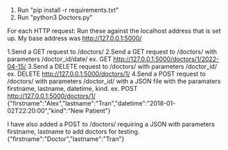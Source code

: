 1. Run "pip install -r requirements.txt"
2. Run "python3 Doctors.py"

For each HTTP request:
Run these against the localhost address that is set up. My base address was http://127.0.0.1:5000/

1.Send a GET request to /doctors/
2.Send a GET request to /doctors/ with parameters /doctor_id/date/
	ex. GET http://127.0.0.1:5000/doctors/1/2022-04-15/
3.Send a DELETE request to /doctors/ with parameters /doctor_id/
	ex. DELETE http://127.0.0.1:5000/doctors/1/
4.Send a POST request to /doctors/ with parameters /doctor_id/ with a JSON file with the paramaters firstname, lastname, datetime, kind.
	ex. POST http://127.0.0.1:5000/doctors/1/
	{"firstname":"Alex","lastname":"Tran","datetime":"2018-01-02T22:20:00","kind":"New Patient"}

I have also added a POST to /doctors/ requiring a JSON with parameters firstname, lastname to add doctors for testing.
{"firstname":"Doctor","lastname":"Tran"}
